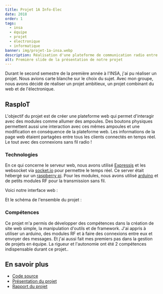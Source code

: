 ```yaml
---
title: Projet 1A Info-Elec
date: 2018
order: 1
tags:
  - insa
  - équipe
  - projet
  - électronique
  - informatique
banner: img/projet-1a-insa.webp
description: Réalisation d'une plateforme de communication radio entre des modules et une page web
alt: Première slide de la présentation de notre projet
---
```


Durant le second semestre de la première année à l'INSA, j'ai pu réaliser un projet. Nous avions carte blanche sur le choix du sujet. Avec mon groupe, nous avons décidé de réaliser un projet ambitieux, un projet combinant du web et de l'électronique.

## RaspIoT

L'objectif du projet est de créer une plateforme web qui permet d'interagir avec des modules comme allumer des ampoules. Des boutons physiques permettent aussi une interaction avec ces mêmes ampoules et une modification en conséquence de la plateforme web. Les informations de la page web étaient partagées entre tous les clients connectés en temps réel. Le tout avec des connexions sans fil radio !

### Technologies

En ce qui concerne le serveur web, nous avons utilisé [Expressjs](http://expressjs.com/) et les websocket via [socket.io](https://socket.io/) pour permettre le temps réel. Ce server était hébergé sur un [raspberry pi](https://www.raspberrypi.org/). Pour les modules, nous avons utilisé [arduino](https://www.arduino.cc/) et de petits modules RF pour la transmission sans fil.

Voici notre interface web :

<card>
  <card-image src="img/projet-1a-insa_interface-web.webp"></card-image>
</card>

Et le schéma de l'ensemble du projet :

<card>
  <card-image src="img/projet-1a-insa_schema.webp"></card-image>
</card>

### Compétences

Ce projet m'a permis de développer des compétences dans la création de site web simple, la manipulation d'outils et de framework. J'ai appris à utiliser un arduino, des modules RF et à faire des connexions entre eux et envoyer des messages. Et j'ai aussi fait mes premiers pas dans la gestion de projets en équipe. La rigueur et l'autonomie ont été 2 compétences indispensable durant ce projet..

## En savoir plus

- [Code source](https://github.com/Barbapapazes/raspIoT)
- <a href="/raspiot-presentation.pdf" target="_blank">Présentation du projet</a>
- <a href="/raspiot-rapport.pdf" target="_blank">Rapport du projet</a>
